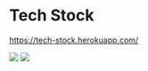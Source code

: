 # Tech Stock

https://tech-stock.herokuapp.com/


<img src="https://github.com/dmhitt/project2-heroku/blob/main/tech_stock/static/images/image1.png">

<img src="https://github.com/dmhitt/project2-heroku/blob/main/tech_stock/static/images/image2.png">

